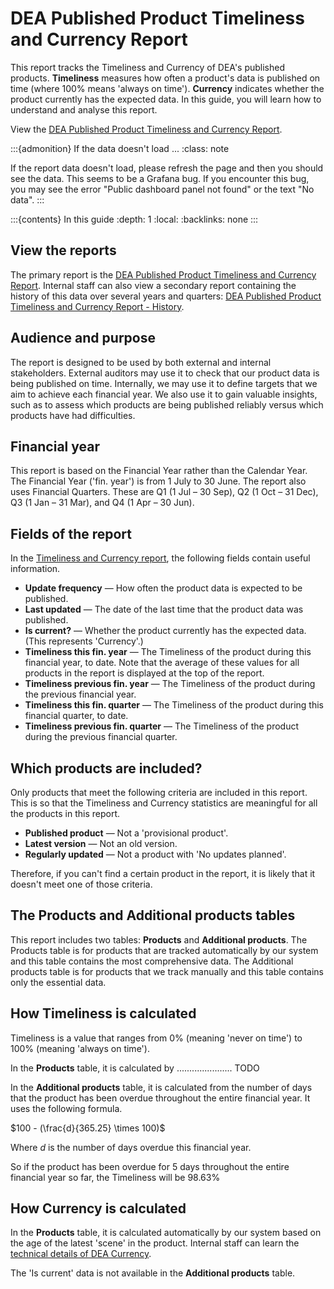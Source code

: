 # DEA Published Product Timeliness and Currency Report

This report tracks the Timeliness and Currency of DEA's published products. **Timeliness** measures how often a product's data is published on time (where 100% means 'always on time'). **Currency** indicates whether the product currently has the expected data. In this guide, you will learn how to understand and analyse this report.

View the [DEA Published Product Timeliness and Currency Report][TimelinessReport].

:::{admonition} If the data doesn't load ...
:class: note

If the report data doesn't load, please refresh the page and then you should see the data. This seems to be a Grafana bug. If you encounter this bug, you may see the error "Public dashboard panel not found" or the text "No data".
:::

:::{contents} In this guide
:depth: 1
:local:
:backlinks: none
:::

## View the reports

The primary report is the [DEA Published Product Timeliness and Currency Report][TimelinessReport]. Internal staff can also view a secondary report containing the history of this data over several years and quarters: [DEA Published Product Timeliness and Currency Report - History][HistoryReport].

## Audience and purpose

The report is designed to be used by both external and internal stakeholders. External auditors may use it to check that our product data is being published on time. Internally, we may use it to define targets that we aim to achieve each financial year. We also use it to gain valuable insights, such as to assess which products are being published reliably versus which products have had difficulties.

## Financial year

This report is based on the Financial Year rather than the Calendar Year. The Financial Year ('fin. year') is from 1 July to 30 June. The report also uses Financial Quarters. These are Q1 (1 Jul &ndash; 30 Sep), Q2 (1 Oct &ndash; 31 Dec), Q3 (1 Jan &ndash; 31 Mar), and Q4 (1 Apr &ndash; 30 Jun).

## Fields of the report

In the [Timeliness and Currency report][TimelinessReport], the following fields contain useful information.

* **Update frequency** &mdash; How often the product data is expected to be published.
* **Last updated** &mdash; The date of the last time that the product data was published.
* **Is current?** &mdash; Whether the product currently has the expected data. (This represents 'Currency'.)
* **Timeliness this fin. year** &mdash; The Timeliness of the product during this financial year, to date. Note that the average of these values for all products in the report is displayed at the top of the report.
* **Timeliness previous fin. year** &mdash; The Timeliness of the product during the previous financial year.
* **Timeliness this fin. quarter** &mdash; The Timeliness of the product during this financial quarter, to date.
* **Timeliness previous fin. quarter** &mdash; The Timeliness of the product during the previous financial quarter.

## Which products are included?

Only products that meet the following criteria are included in this report. This is so that the Timeliness and Currency statistics are meaningful for all the products in this report.

* **Published product** &mdash; Not a 'provisional product'.
* **Latest version** &mdash; Not an old version.
* **Regularly updated** &mdash; Not a product with 'No updates planned'.

Therefore, if you can't find a certain product in the report, it is likely that it doesn't meet one of those criteria.

## The Products and Additional products tables

This report includes two tables: **Products** and **Additional products**. The Products table is for products that are tracked automatically by our system and this table contains the most comprehensive data. The Additional products table is for products that we track manually and this table contains only the essential data.

## How Timeliness is calculated

Timeliness is a value that ranges from 0% (meaning 'never on time') to 100% (meaning 'always on time').

In the **Products** table, it is calculated by ...................... TODO

In the **Additional products** table, it is calculated from the number of days that the product has been overdue throughout the entire financial year. It uses the following formula.

$100 - (\frac{d}{365.25} \times 100)$

Where $d$ is the number of days overdue this financial year.

So if the product has been overdue for 5 days throughout the entire financial year so far, the Timeliness will be 98.63%

## How Currency is calculated

In the **Products** table, it is calculated automatically by our system based on the age of the latest 'scene' in the product. Internal staff can learn the [technical details of DEA Currency][CurrencyInternalDoc].

The 'Is current' data is not available in the **Additional products** table.

[TimelinessReport]: https://mgmt.sandbox.dea.ga.gov.au/public-dashboards/d22241dbfca54b1fa9f73938ef26e645?orgId=1
[HistoryReport]: https://mgmt.sandbox.dea.ga.gov.au/d/c1674b20-8c8a-4d90-aef2-02796275cf2b/4e57919d-fc9d-59d7-9bd1-aa61d41bcb92?orgId=1
[CurrencyInternalDoc]: https://docs.dev.dea.ga.gov.au/internal_services/reporting-systems/etls/currency.html#sqs-currency
